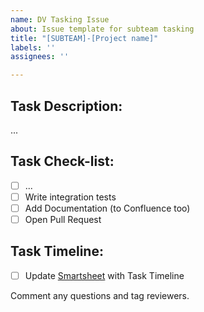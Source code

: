 ```yaml
---
name: DV Tasking Issue
about: Issue template for subteam tasking
title: "[SUBTEAM]-[Project name]"
labels: ''
assignees: ''

---
```


## Task Description:
...

## Task Check-list:
- [ ] ...
- [ ] Write integration tests
- [ ] Add Documentation (to Confluence too)
- [ ] Open Pull Request

## Task Timeline:
- [ ] Update [Smartsheet](https://app.smartsheet.com/sheets/phJjhWq5VvpqHHw8WW5rCRh8Xgccpv8Q96WCMr41?view=grid) with Task Timeline

Comment any questions and tag reviewers.
